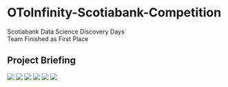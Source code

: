 # OToInfinity-Scotiabank-Competition
Scotiabank Data Science Discovery Days <br />
Team Finished as First Place 

## Project Briefing
![](https://github.com/joeyuh/OToInfinity-Scotiabank-Competition/blob/main/briefing/0To∞_brief-1.png)
![](https://github.com/joeyuh/OToInfinity-Scotiabank-Competition/blob/main/briefing/0To∞_brief-2.png)
![](https://github.com/joeyuh/OToInfinity-Scotiabank-Competition/blob/main/briefing/0To∞_brief-3.png)
![](https://github.com/joeyuh/OToInfinity-Scotiabank-Competition/blob/main/briefing/0To∞_brief-4.png)
![](https://github.com/joeyuh/OToInfinity-Scotiabank-Competition/blob/main/briefing/0To∞_brief-5.png)
![](https://github.com/joeyuh/OToInfinity-Scotiabank-Competition/blob/main/briefing/0To∞_brief-6.png)
